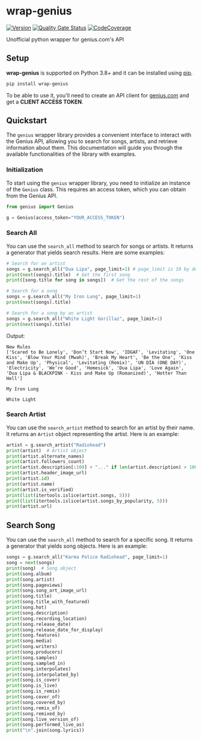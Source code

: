  # wrap-genius

[![Version](https://img.shields.io/pypi/v/wrap-genius?logo=pypi)](https://pypi.org/project/wrap-genius)
[![Quality Gate Status](https://img.shields.io/sonar/alert_status/fedecalendino_wrap-genius?logo=sonarcloud&server=https://sonarcloud.io)](https://sonarcloud.io/dashboard?id=fedecalendino_wrap-genius)
[![CodeCoverage](https://img.shields.io/sonar/coverage/fedecalendino_wrap-genius?logo=sonarcloud&server=https://sonarcloud.io)](https://sonarcloud.io/dashboard?id=fedecalendino_wrap-genius)

Unofficial python wrapper for genius.com's API


## Setup

**wrap-genius** is supported on Python 3.8+ and it can be installed using [pip](https://pypi.python.org/pypi/pip).

```bash
pip install wrap-genius
```   

To be able to use it, you'll need to create an API client for [genius.com](https://genius.com/api-clients) and get a **CLIENT ACCESS TOKEN**.


## Quickstart

The `genius` wrapper library provides a convenient interface to interact with the Genius API, allowing you to search for songs, artists, and retrieve information about them. This documentation will guide you through the available functionalities of the library with examples.

### Initialization

To start using the `genius` wrapper library, you need to initialize an instance of the `Genius` class. This requires an access token, which you can obtain from the Genius API.

```python
from genius import Genius

g = Genius(access_token="YOUR_ACCESS_TOKEN")
```

### Search All

You can use the `search_all` method to search for songs or artists. It returns a generator that yields search results. Here are some examples:

```python
# Search for an artist
songs = g.search_all("Dua Lipa", page_limit=1) # page_limit is 10 by default, use conservatively if not needed
print(next(songs).title)  # Get the first song
print([song.title for song in songs])  # Get the rest of the songs

# Search for a song
songs = g.search_all("My Iron Lung", page_limit=1)
print(next(songs).title)

# Search for a song by an artist
songs = g.search_all("White Light Gorillaz", page_limit=1)
print(next(songs).title)
```
Output:
```
New Rules
['Scared to Be Lonely', 'Don’t Start Now', 'IDGAF', 'Levitating', 'One Kiss', 'Blow Your Mind (Mwah)', 'Break My Heart', 'Be the One', 'Kiss and Make Up', 'Physical', 'Levitating (Remix)', 'UN DÍA (ONE DAY)', 'Electricity', 'We’re Good', 'Homesick', 'Dua Lipa', 'Love Again', 'Dua Lipa & BLACKPINK - Kiss and Make Up (Romanized)', 'Hotter Than Hell']

My Iron Lung

White Light
```

### Search Artist

You can use the `search_artist` method to search for an artist by their name. It returns an `Artist` object representing the artist. Here is an example:

```python
artist = g.search_artist("Radiohead")
print(artist)  # Artist object
print(artist.alternate_names)
print(artist.followers_count)
print(artist.description[:100] + "..." if len(artist.description) > 100 else artist.description)
print(artist.header_image_url)
print(artist.id)
print(artist.name)
print(artist.is_verified)
print(list(itertools.islice(artist.songs, 5)))
print(list(itertools.islice(artist.songs_by_popularity, 5)))
print(artist.url)
```

## Search Song

You can use the `search_all` method to search for a specific song. It returns a generator that yields song objects. Here is an example:

```python
songs = g.search_all("Karma Police Radiohead", page_limit=1)
song = next(songs)
print(song)  # Song object
print(song.album)
print(song.artist)
print(song.pageviews)
print(song.song_art_image_url)
print(song.title)
print(song.title_with_featured)
print(song.hot)
print(song.description)
print(song.recording_location)
print(song.release_date)
print(song.release_date_for_display)
print(song.features)
print(song.media)
print(song.writers)
print(song.producers)
print(song.samples)
print(song.sampled_in)
print(song.interpolates)
print(song.interpolated_by)
print(song.is_cover)
print(song.is_live)
print(song.is_remix)
print(song.cover_of)
print(song.covered_by)
print(song.remix_of)
print(song.remixed_by)
print(song.live_version_of)
print(song.performed_live_as)
print("\n".join(song.lyrics))
```

